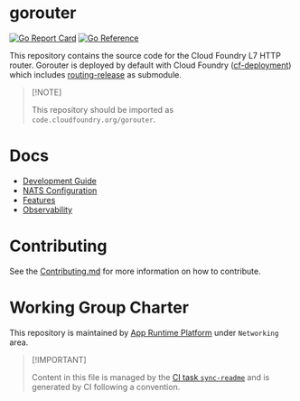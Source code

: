 # gorouter

[![Go Report
Card](https://goreportcard.com/badge/code.cloudfoundry.org/gorouter)](https://goreportcard.com/report/code.cloudfoundry.org/gorouter)
[![Go
Reference](https://pkg.go.dev/badge/code.cloudfoundry.org/gorouter.svg)](https://pkg.go.dev/code.cloudfoundry.org/gorouter)

This repository contains the source code for the Cloud Foundry L7 HTTP
router. Gorouter is deployed by default with Cloud Foundry
([cf-deployment](https://github.com/cloudfoundry/cf-deployment)) which
includes
[routing-release](https://github.com/cloudfoundry/routing-release) as
submodule.

> \[!NOTE\]
>
> This repository should be imported as
> `code.cloudfoundry.org/gorouter`.

# Docs

-   [Development Guide](./docs/01-development-guide.md)
-   [NATS Configuration](./docs/02-nats-configurations.md)
-   [Features](./docs/03-features.md)
-   [Observability](./docs/04-observability.md)

# Contributing

See the [Contributing.md](./.github/CONTRIBUTING.md) for more
information on how to contribute.

# Working Group Charter

This repository is maintained by [App Runtime
Platform](https://github.com/cloudfoundry/community/blob/main/toc/working-groups/app-runtime-platform.md)
under `Networking` area.

> \[!IMPORTANT\]
>
> Content in this file is managed by the [CI task
> `sync-readme`](https://github.com/cloudfoundry/wg-app-platform-runtime-ci/blob/main/shared/tasks/sync-readme/metadata.yml)
> and is generated by CI following a convention.
